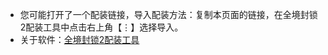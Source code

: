 - 您可能打开了一个配装链接，导入配装方法：复制本页面的链接，在全境封锁2配装工具中点击右上角【⋮】选择导入。
- 关于软件：[全境封锁2配装工具](https://division2buildtool.github.io/)